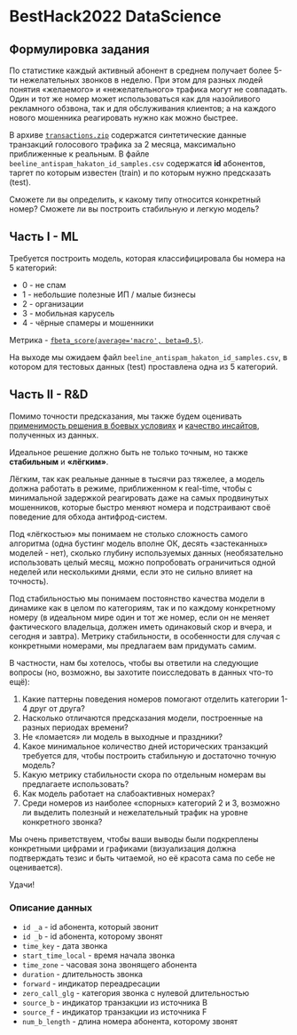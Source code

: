 # BestHack2022 DataScience

## Формулировка задания

По статистике каждый активный абонент в среднем получает более 5-ти нежелательных звонков в неделю. При этом
для разных людей понятия «желаемого» и «нежелательного» трафика могут не совпадать. Один и тот же номер
может использоваться как для назойливого рекламного обзвона, так и для обслуживания клиентов; а на каждого
нового мошенника реагировать нужно как можно быстрее.

В архиве [`transactions.zip`](https://drive.google.com/drive/folders/1Bn3bvV5u15a7enelJwmqyRrWu9Dfm-eZ)
содержатся синтетические данные транзакций голосового трафика за 2 месяца, максимально приближенные к
реальным. В файле `beeline_antispam_hakaton_id_samples.csv` содержатся __id__ абонентов, таргет по которым
известен (train) и по которым нужно предсказать (test).

Сможете ли вы определить, к какому типу относится конкретный номер?
Сможете ли вы построить стабильную и легкую модель?


## Часть I - ML

Требуется построить модель, которая классифицировала бы номера на 5 категорий:
- 0 - не спам
- 1 - небольшие полезные ИП / малые бизнесы
- 2 - организации
- 3 - мобильная карусель
- 4 - чёрные спамеры и мошенники

Метрика - [`fbeta_score(average='macro', beta=0.5)`](https://scikit-learn.org/stable/modules/generated/sklearn.metrics.fbeta_score.html).

На выходе мы ожидаем файл `beeline_antispam_hakaton_id_samples.csv`, в котором для тестовых данных (test)
проставлена одна из 5 категорий.


## Часть II - R&D

Помимо точности предсказания, мы также будем оценивать <u>применимость решения в боевых условиях</u> и
<u>качество инсайтов</u>, полученных из данных.

Идеальное решение должно быть не только точным, но также __стабильным__ и __«лёгким»__.

Лёгким, так как реальные данные в тысячи раз тяжелее, а модель должна работать в режиме, приближенном к
real-time, чтобы с минимальной задержкой реагировать даже на самых продвинутых мошенников, которые быстро
меняют номера и подстраивают своё поведение для обхода антифрод-систем.

Под «лёгкостью» мы понимаем не столько сложность самого алгоритма (одна бустинг модель вполне ОК, десять
«застеканных» моделей - нет), сколько глубину используемых данных (необязательно использовать целый месяц,
можно попробовать ограничиться одной неделей или несколькими днями, если это не сильно влияет на точность).
    
Под стабильностью мы понимаем постоянство качества модели в динамике как в целом по категориям, так и по
каждому конкретному номеру (в идеальном мире один и тот же номер, если он не меняет фактического владельца,
должен иметь одинаковый скор и вчера, и сегодня и завтра). Метрику стабильности, в особенности для случая
с конкретными номерами, мы предлагаем вам придумать самим.

В частности, нам бы хотелось, чтобы вы ответили на следующие вопросы (но, возможно, вы захотите
поисследовать в данных что-то ещё):
1. Какие паттерны поведения номеров помогают отделить категории 1-4 друг от друга?
2. Насколько отличаются предсказания модели, построенные на разных периодах времени?
3. Не «ломается» ли модель в выходные и праздники?
4. Какое минимальное количество дней исторических транзакций требуется для, чтобы построить стабильную
и достаточно точную модель?
5. Какую метрику стабильности скора по отдельным номерам вы предлагаете использовать?
6. Как модель работает на слабоактивных номерах?
7. Среди номеров из наиболее «спорных» категорий 2 и 3, возможно ли выделить полезный и нежелательный
трафик на уровне конкретного звонка?

Мы очень приветствуем, чтобы ваши выводы были подкреплены конкретными цифрами и графиками (визуализация
должна подтверждать тезис и быть читаемой, но её красота сама по себе не оценивается).

Удачи!


### Описание данных
- `id _a` - id абонента, который звонит
- `id _b` - id абонента, которому звонят
- `time_key` - дата звонка
- `start_time_local` - время начала звонка
- `time_zone` - часовая зона звонящего абонента
- `duration` - длительность звонка
- `forward` - индикатор переадресации
- `zero_call_glg` - категория звонка с нулевой длительностью
- `source_b` - индикатор транзакции из источника B
- `source_f` - индикатор транзакции из источника F
- `num_b_length` - длина номера абонента, которому звонят
